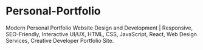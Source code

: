 # Personal-Portfolio
Modern Personal Portfolio Website Design and Development | Responsive, SEO-Friendly, Interactive UI/UX, HTML, CSS, JavaScript, React, Web Design Services, Creative Developer Portfolio Site.
